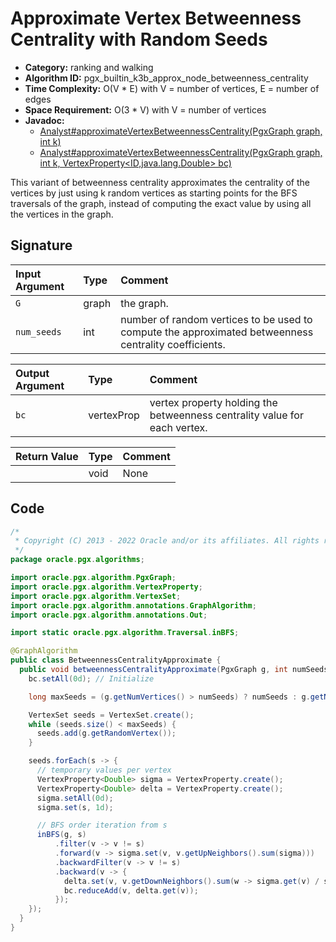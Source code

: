 # Approximate Vertex Betweenness Centrality with Random Seeds

- **Category:** ranking and walking
- **Algorithm ID:** pgx_builtin_k3b_approx_node_betweenness_centrality
- **Time Complexity:** O(V * E) with V = number of vertices, E = number of edges
- **Space Requirement:** O(3 * V) with V = number of vertices
- **Javadoc:** 
  - [Analyst#approximateVertexBetweennessCentrality(PgxGraph graph, int k)](https://docs.oracle.com/en/database/oracle/property-graph/22.4/spgjv/oracle/pgx/api/Analyst.html#approximateVertexBetweennessCentrality-oracle.pgx.api.PgxGraph-int-)
  - [Analyst#approximateVertexBetweennessCentrality(PgxGraph graph, int k, VertexProperty<ID,java.lang.Double> bc)](https://docs.oracle.com/en/database/oracle/property-graph/22.4/spgjv/oracle/pgx/api/Analyst.html#approximateVertexBetweennessCentrality-oracle.pgx.api.PgxGraph-int-oracle.pgx.api.VertexProperty-)

This variant of betweenness centrality approximates the centrality of the vertices by just using k random vertices as starting points for the BFS traversals of the graph, instead of computing the exact value by using all the vertices in the graph.


## Signature

| Input Argument | Type | Comment |
| :--- | :--- | :--- |
| `G` | graph | the graph. |
| `num_seeds` | int | number of random vertices to be used to compute the approximated betweenness centrality coefficients. |

| Output Argument | Type | Comment |
| :--- | :--- | :--- |
| `bc` | vertexProp<double> | vertex property holding the betweenness centrality value for each vertex. |

| Return Value | Type | Comment |
| :--- | :--- | :--- |
| | void | None |

## Code

```java
/*
 * Copyright (C) 2013 - 2022 Oracle and/or its affiliates. All rights reserved.
 */
package oracle.pgx.algorithms;

import oracle.pgx.algorithm.PgxGraph;
import oracle.pgx.algorithm.VertexProperty;
import oracle.pgx.algorithm.VertexSet;
import oracle.pgx.algorithm.annotations.GraphAlgorithm;
import oracle.pgx.algorithm.annotations.Out;

import static oracle.pgx.algorithm.Traversal.inBFS;

@GraphAlgorithm
public class BetweennessCentralityApproximate {
  public void betweennessCentralityApproximate(PgxGraph g, int numSeeds, @Out VertexProperty<Double> bc) {
    bc.setAll(0d); // Initialize

    long maxSeeds = (g.getNumVertices() > numSeeds) ? numSeeds : g.getNumVertices();

    VertexSet seeds = VertexSet.create();
    while (seeds.size() < maxSeeds) {
      seeds.add(g.getRandomVertex());
    }

    seeds.forEach(s -> {
      // temporary values per vertex
      VertexProperty<Double> sigma = VertexProperty.create();
      VertexProperty<Double> delta = VertexProperty.create();
      sigma.setAll(0d);
      sigma.set(s, 1d);

      // BFS order iteration from s
      inBFS(g, s)
          .filter(v -> v != s)
          .forward(v -> sigma.set(v, v.getUpNeighbors().sum(sigma)))
          .backwardFilter(v -> v != s)
          .backward(v -> {
            delta.set(v, v.getDownNeighbors().sum(w -> sigma.get(v) / sigma.get(w) * (1 + delta.get(w))));
            bc.reduceAdd(v, delta.get(v));
          });
    });
  }
}
```
